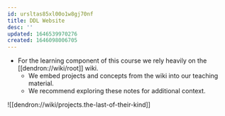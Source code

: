 ```yaml
---
id: ursltas85xl00o1w8gj70nf
title: DDL Website
desc: ''
updated: 1646539970276
created: 1646098006705
---
```


- For the learning component of this course we rely heavily on the [[dendron://wiki/root]] wiki.
  - We embed projects and concepts from the wiki into our teaching material.
  - We recommend exploring these notes for additional context.

![[dendron://wiki/projects.the-last-of-their-kind]]
